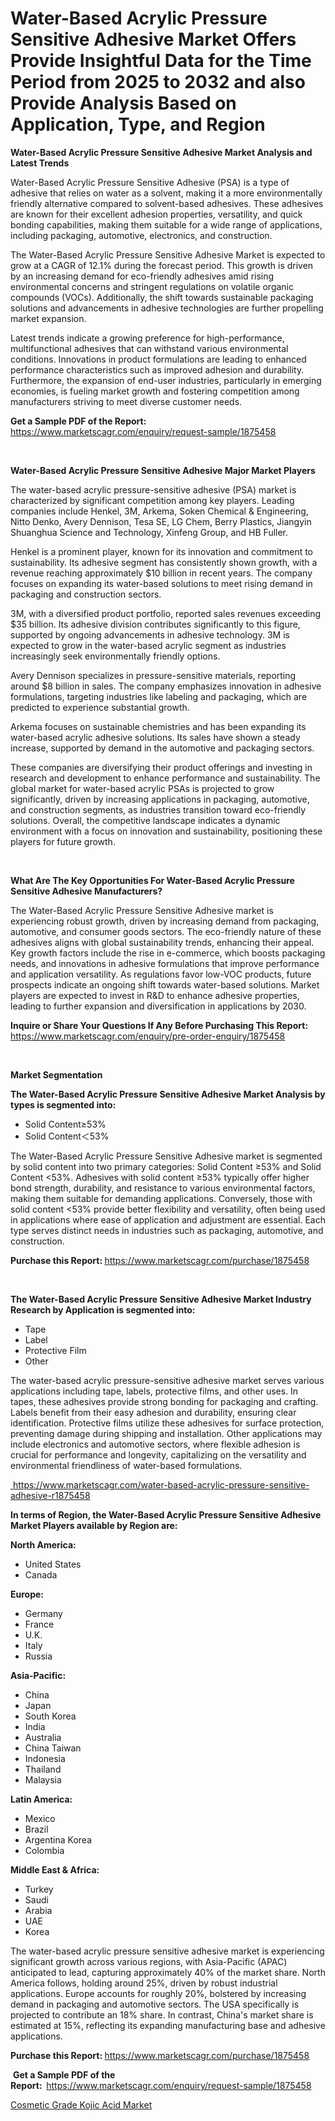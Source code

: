 <p><h1>Water-Based Acrylic Pressure Sensitive Adhesive Market Offers Provide Insightful Data for the Time Period from 2025 to 2032 and also Provide Analysis Based on Application, Type, and Region</h1></p><p><strong>Water-Based Acrylic Pressure Sensitive Adhesive Market Analysis and Latest Trends</strong></p>
<p><p>Water-Based Acrylic Pressure Sensitive Adhesive (PSA) is a type of adhesive that relies on water as a solvent, making it a more environmentally friendly alternative compared to solvent-based adhesives. These adhesives are known for their excellent adhesion properties, versatility, and quick bonding capabilities, making them suitable for a wide range of applications, including packaging, automotive, electronics, and construction.</p><p>The Water-Based Acrylic Pressure Sensitive Adhesive Market is expected to grow at a CAGR of 12.1% during the forecast period. This growth is driven by an increasing demand for eco-friendly adhesives amid rising environmental concerns and stringent regulations on volatile organic compounds (VOCs). Additionally, the shift towards sustainable packaging solutions and advancements in adhesive technologies are further propelling market expansion. </p><p>Latest trends indicate a growing preference for high-performance, multifunctional adhesives that can withstand various environmental conditions. Innovations in product formulations are leading to enhanced performance characteristics such as improved adhesion and durability. Furthermore, the expansion of end-user industries, particularly in emerging economies, is fueling market growth and fostering competition among manufacturers striving to meet diverse customer needs.</p></p>
<p><strong>Get a Sample PDF of the Report:&nbsp;</strong> <a href="https://www.marketscagr.com/enquiry/request-sample/1875458?utm_campaign=2097&utm_medium=2&utm_source=Github&utm_content=ia&utm_term=04022025&utm_id=water-based-acrylic-pressure-sensitive-adhesive">https://www.marketscagr.com/enquiry/request-sample/1875458</a></p>
<p>&nbsp;</p>
<p><strong>Water-Based Acrylic Pressure Sensitive Adhesive Major Market Players</strong></p>
<p><p>The water-based acrylic pressure-sensitive adhesive (PSA) market is characterized by significant competition among key players. Leading companies include Henkel, 3M, Arkema, Soken Chemical & Engineering, Nitto Denko, Avery Dennison, Tesa SE, LG Chem, Berry Plastics, Jiangyin Shuanghua Science and Technology, Xinfeng Group, and HB Fuller.</p><p>Henkel is a prominent player, known for its innovation and commitment to sustainability. Its adhesive segment has consistently shown growth, with a revenue reaching approximately $10 billion in recent years. The company focuses on expanding its water-based solutions to meet rising demand in packaging and construction sectors.</p><p>3M, with a diversified product portfolio, reported sales revenues exceeding $35 billion. Its adhesive division contributes significantly to this figure, supported by ongoing advancements in adhesive technology. 3M is expected to grow in the water-based acrylic segment as industries increasingly seek environmentally friendly options.</p><p>Avery Dennison specializes in pressure-sensitive materials, reporting around $8 billion in sales. The company emphasizes innovation in adhesive formulations, targeting industries like labeling and packaging, which are predicted to experience substantial growth.</p><p>Arkema focuses on sustainable chemistries and has been expanding its water-based acrylic adhesive solutions. Its sales have shown a steady increase, supported by demand in the automotive and packaging sectors.</p><p>These companies are diversifying their product offerings and investing in research and development to enhance performance and sustainability. The global market for water-based acrylic PSAs is projected to grow significantly, driven by increasing applications in packaging, automotive, and construction segments, as industries transition toward eco-friendly solutions. Overall, the competitive landscape indicates a dynamic environment with a focus on innovation and sustainability, positioning these players for future growth.</p></p>
<p>&nbsp;</p>
<p><strong>What Are The Key Opportunities For Water-Based Acrylic Pressure Sensitive Adhesive Manufacturers?</strong></p>
<p><p>The Water-Based Acrylic Pressure Sensitive Adhesive market is experiencing robust growth, driven by increasing demand from packaging, automotive, and consumer goods sectors. The eco-friendly nature of these adhesives aligns with global sustainability trends, enhancing their appeal. Key growth factors include the rise in e-commerce, which boosts packaging needs, and innovations in adhesive formulations that improve performance and application versatility. As regulations favor low-VOC products, future prospects indicate an ongoing shift towards water-based solutions. Market players are expected to invest in R&D to enhance adhesive properties, leading to further expansion and diversification in applications by 2030.</p></p>
<p><strong>Inquire or Share Your Questions If Any Before Purchasing This Report:</strong> <a href="https://www.marketscagr.com/enquiry/pre-order-enquiry/1875458?utm_campaign=2097&utm_medium=2&utm_source=Github&utm_content=ia&utm_term=04022025&utm_id=water-based-acrylic-pressure-sensitive-adhesive">https://www.marketscagr.com/enquiry/pre-order-enquiry/1875458</a></p>
<p>&nbsp;</p>
<p><strong>Market Segmentation</strong></p>
<p><strong>The Water-Based Acrylic Pressure Sensitive Adhesive Market Analysis by types is segmented into:</strong></p>
<p><ul><li>Solid Content≥53%</li><li>Solid Content＜53%</li></ul></p>
<p><p>The Water-Based Acrylic Pressure Sensitive Adhesive market is segmented by solid content into two primary categories: Solid Content ≥53% and Solid Content <53%. Adhesives with solid content ≥53% typically offer higher bond strength, durability, and resistance to various environmental factors, making them suitable for demanding applications. Conversely, those with solid content <53% provide better flexibility and versatility, often being used in applications where ease of application and adjustment are essential. Each type serves distinct needs in industries such as packaging, automotive, and construction.</p></p>
<p><strong>Purchase this Report:&nbsp;</strong><a href="https://www.marketscagr.com/purchase/1875458?utm_campaign=2097&utm_medium=2&utm_source=Github&utm_content=ia&utm_term=04022025&utm_id=water-based-acrylic-pressure-sensitive-adhesive">https://www.marketscagr.com/purchase/1875458</a></p>
<p>&nbsp;</p>
<p><strong>The Water-Based Acrylic Pressure Sensitive Adhesive Market Industry Research by Application is segmented into:</strong></p>
<p><ul><li>Tape</li><li>Label</li><li>Protective Film</li><li>Other</li></ul></p>
<p><p>The water-based acrylic pressure-sensitive adhesive market serves various applications including tape, labels, protective films, and other uses. In tapes, these adhesives provide strong bonding for packaging and crafting. Labels benefit from their easy adhesion and durability, ensuring clear identification. Protective films utilize these adhesives for surface protection, preventing damage during shipping and installation. Other applications may include electronics and automotive sectors, where flexible adhesion is crucial for performance and longevity, capitalizing on the versatility and environmental friendliness of water-based formulations.</p></p>
<p><a href="https://www.marketscagr.com/water-based-acrylic-pressure-sensitive-adhesive-r1875458?utm_campaign=2097&utm_medium=2&utm_source=Github&utm_content=ia&utm_term=04022025&utm_id=water-based-acrylic-pressure-sensitive-adhesive">&nbsp;https://www.marketscagr.com/water-based-acrylic-pressure-sensitive-adhesive-r1875458</a></p>
<p><strong>In terms of Region, the Water-Based Acrylic Pressure Sensitive Adhesive Market Players available by Region are:</strong></p>
<p>
    <p> <strong> North America: </strong>
        <ul>
            <li>United States</li>
            <li>Canada</li>
        </ul>
        </p> 
    <p> <strong> Europe: </strong>
        <ul>
            <li>Germany</li>
            <li>France</li>
            <li>U.K.</li>
            <li>Italy</li>
            <li>Russia</li>
        </ul>
        </p> 
    <p> <strong> Asia-Pacific: </strong>
        <ul>
            <li>China</li>
            <li>Japan</li>
            <li>South Korea</li>
            <li>India</li>
            <li>Australia</li>
            <li>China Taiwan</li>
            <li>Indonesia</li>
            <li>Thailand</li>
            <li>Malaysia</li>
        </ul>
        </p> 
    <p> <strong> Latin America: </strong>
        <ul>
            <li>Mexico</li>
            <li>Brazil</li>
            <li>Argentina Korea</li>
            <li>Colombia</li>
        </ul>
        </p> 
    <p> <strong> Middle East & Africa: </strong>
        <ul>
            <li>Turkey</li>
            <li>Saudi</li>
            <li>Arabia</li>
            <li>UAE</li>
            <li>Korea</li>
        </ul>
    </p>
    </p>
<p><p>The water-based acrylic pressure sensitive adhesive market is experiencing significant growth across various regions, with Asia-Pacific (APAC) anticipated to lead, capturing approximately 40% of the market share. North America follows, holding around 25%, driven by robust industrial applications. Europe accounts for roughly 20%, bolstered by increasing demand in packaging and automotive sectors. The USA specifically is projected to contribute an 18% share. In contrast, China's market share is estimated at 15%, reflecting its expanding manufacturing base and adhesive applications.</p></p>
<p><strong>Purchase this Report: </strong><a href="https://www.marketscagr.com/purchase/1875458?utm_campaign=2097&utm_medium=2&utm_source=Github&utm_content=ia&utm_term=04022025&utm_id=water-based-acrylic-pressure-sensitive-adhesive">https://www.marketscagr.com/purchase/1875458</a></p>
<p>&nbsp;<strong>Get a Sample PDF of the Report:&nbsp;&nbsp;</strong><a href="https://www.marketscagr.com/enquiry/request-sample/1875458?utm_campaign=2097&utm_medium=2&utm_source=Github&utm_content=ia&utm_term=04022025&utm_id=water-based-acrylic-pressure-sensitive-adhesive">https://www.marketscagr.com/enquiry/request-sample/1875458</a></p>
<p><strong></strong></p>
<p><p><a href="https://github.com/FlorianWolf90/Market-Research-Report-List-1/blob/main/cosmetic-grade-kojic-acid-market.md?utm_campaign=2097&utm_medium=2&utm_source=Github&utm_content=ia&utm_term=04022025&utm_id=water-based-acrylic-pressure-sensitive-adhesive">Cosmetic Grade Kojic Acid Market</a></p></p>